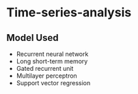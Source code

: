 # Time-series-analysis

## Model Used
- Recurrent neural network
- Long short-term memory
- Gated recurrent unit 
- Multilayer perceptron
- Support vector regression
